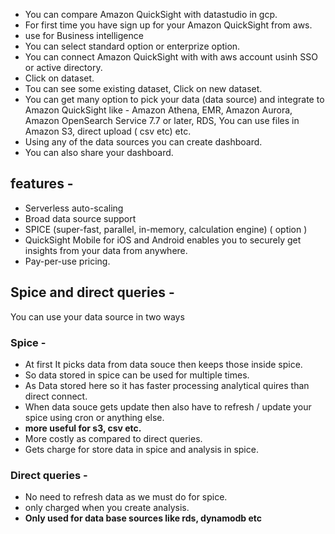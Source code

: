 - You can compare  Amazon QuickSight with datastudio in gcp.
- For first time you have sign up for your  Amazon QuickSight from aws.
- use for Business intelligence
- You can select standard option or enterprize option.
- You can connect  Amazon QuickSight with with aws account usinh SSO or active directory.
- Click on dataset.
- Tou can see some existing dataset, Click on new dataset.
- You can get many option to pick your data (data source) and integrate to  Amazon QuickSight like - Amazon Athena, EMR, Amazon Aurora, Amazon OpenSearch Service 7.7 or later, RDS, You can use files in Amazon S3, direct upload ( csv etc) etc.
- Using any of the data sources you can create dashboard.
- You can also share your dashboard.

## features -
- Serverless auto-scaling
- Broad data source support
- SPICE (super-fast, parallel, in-memory, calculation engine) ( option )
- QuickSight Mobile for iOS and Android enables you to securely get insights from your data from anywhere.
- Pay-per-use pricing.
## Spice and direct queries - 
You can use your data source in two ways
### Spice - 
- At first It picks data from data souce then keeps those inside spice.
- So data stored in spice can be used for multiple times.
- As Data stored here so it has faster processing analytical quires than direct connect.
- When data souce gets update then also have to refresh / update your spice using cron or anything else.
- **more useful for s3, csv etc.**
- More costly as compared to direct queries.
- Gets charge for store data in spice and analysis in spice.
### Direct queries -
- No need to refresh data as we must do for spice.
- only charged when you create analysis.
- **Only used for data base sources like rds, dynamodb etc**
